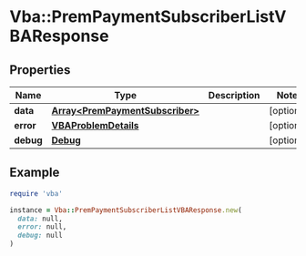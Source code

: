# Vba::PremPaymentSubscriberListVBAResponse

## Properties

| Name | Type | Description | Notes |
| ---- | ---- | ----------- | ----- |
| **data** | [**Array&lt;PremPaymentSubscriber&gt;**](PremPaymentSubscriber.md) |  | [optional] |
| **error** | [**VBAProblemDetails**](VBAProblemDetails.md) |  | [optional] |
| **debug** | [**Debug**](Debug.md) |  | [optional] |

## Example

```ruby
require 'vba'

instance = Vba::PremPaymentSubscriberListVBAResponse.new(
  data: null,
  error: null,
  debug: null
)
```

